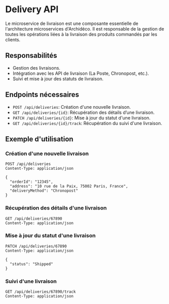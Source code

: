 # Delivery API

Le microservice de livraison est une composante essentielle de l'architecture microservices d'Archidéco. Il est responsable de la gestion de toutes les opérations liées à la livraison des produits commandés par les clients.

## Responsabilités

- Gestion des livraisons.
- Intégration avec les API de livraison (La Poste, Chronopost, etc.).
- Suivi et mise à jour des statuts de livraison.

## Endpoints nécessaires

- `POST /api/deliveries`: Création d'une nouvelle livraison.
- `GET /api/deliveries/{id}`: Récupération des détails d’une livraison.
- `PATCH /api/deliveries/{id}`: Mise à jour du statut d'une livraison.
- `GET /api/deliveries/{id}/track`: Récupération du suivi d'une livraison.

## Exemple d'utilisation

### Création d'une nouvelle livraison

```http
POST /api/deliveries
Content-Type: application/json

{
  "orderId": "12345",
  "address": "10 rue de la Paix, 75002 Paris, France",
  "deliveryMethod": "Chronopost"
}
```

### Récupération des détails d'une livraison

```http
GET /api/deliveries/67890
Content-Type: application/json
```

### Mise à jour du statut d'une livraison

```http
PATCH /api/deliveries/67890
Content-Type: application/json

{
  "status": "Shipped"
}
```

### Suivi d'une livraison

```http
GET /api/deliveries/67890/track
Content-Type: application/json
```